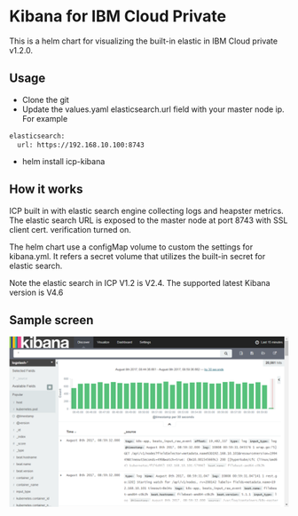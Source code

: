# Kibana for IBM Cloud Private

This is a helm chart for visualizing the built-in elastic in IBM Cloud private v1.2.0. 

## Usage
- Clone the git
- Update the values.yaml elasticsearch.url field with your master node ip. For example
```
elasticsearch:
  url: https://192.168.10.100:8743
``` 
- helm install icp-kibana

## How it works
ICP built in with elastic search engine collecting logs and heapster metrics. The elastic search URL is exposed to the master node at port 8743 with SSL client cert. verification turned on.

The helm chart use a configMap volume to custom the settings for kibana.yml. It refers a secret volume that utilizes the built-in secret for elastic search.

Note the elastic search in ICP V1.2 is V2.4. The supported latest Kibana version is V4.6

## Sample screen
![kibana logstash*](kibana-log-stash.png)
